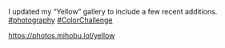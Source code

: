 I updated my “Yellow” gallery to include a few recent additions.  
[\#<span>photography</span>](https://social.lol/tags/photography) [\#<span>ColorChallenge</span>](https://social.lol/tags/ColorChallenge)

[<span class="invisible">https://</span><span class="">photos.mihobu.lol/yellow</span><span class="invisible"></span>](https://photos.mihobu.lol/yellow)